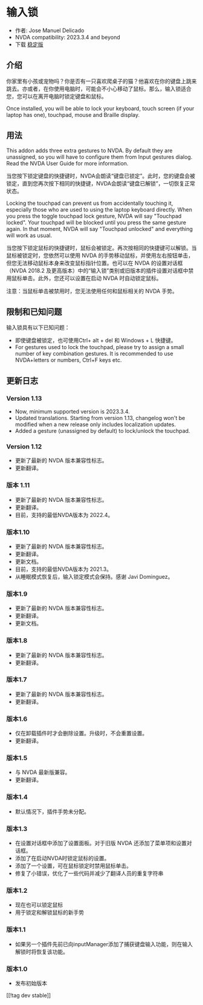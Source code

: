 # 输入锁 #

* 作者: Jose Manuel Delicado
* NVDA compatibility: 2023.3.4 and beyond
* 下载 [稳定版][1]

## 介绍

你家里有小孩或宠物吗？你是否有一只喜欢爬桌子的猫？他喜欢在你的键盘上跳来跳去。亦或者，在你使用电脑时，可能会不小心移动了鼠标。那么，输入锁适合您，您可以在离开电脑时锁定键盘和鼠标。

Once installed, you will be able to lock your keyboard, touch screen (if
your laptop has one), touchpad, mouse and Braille display.

## 用法

This addon adds three extra gestures to NVDA. By default they are
unassigned, so you will have to configure them from Input gestures
dialog. Read the NVDA User Guide for more information.

当您按下锁定键盘的快捷键时，NVDA会朗读“键盘已锁定”。此时，您的键盘会被锁定，直到您再次按下相同的快捷键，NVDA会朗读“键盘已解锁”，一切恢复正常状态。

Locking the touchpad can prevent us from accidentally touching it,
especially those who are used to using the laptop keyboard directly. When
you press the toggle touchpad lock gesture, NVDA will say "Touchpad
locked". Your touchpad will be blocked until you press the same gesture
again. In that moment, NVDA will say "Touchpad unlocked" and everything will
work as usual.

当您按下锁定鼠标的快捷键时，鼠标会被锁定。再次按相同的快捷键可以解锁。当鼠标被锁定时，您依然可以使用 NVDA
的手势移动鼠标，并使用左右按钮单击，但您无法移动鼠标本身来改变鼠标指针位置。也可以在 NVDA 的设置对话框（NVDA 2018.2
及更高版本）中的“输入锁”类别或旧版本的插件设置对话框中禁用鼠标单击。此外，您还可以设置在启动 NVDA 时自动锁定鼠标。

注意：当鼠标单击被禁用时，您无法使用任何和鼠标相关的 NVDA 手势。

## 限制和已知问题

输入锁具有以下已知问题：

* 即使键盘被锁定，也可使用Ctrl+ alt + del 和 Windows + L 快捷键。
* For gestures used to lock the touchpad, please try to assign a small
  number of key combination gestures. It is recommended to use NVDA+letters
  or numbers, Ctrl+F keys etc.

## 更新日志

### Version 1.13

* Now, minimum supported version is 2023.3.4.
* Updated translations. Starting from version 1.13, changelog won't be
  modified when a new release only includes localization updates.
* Added a gesture (unassigned by default) to lock/unlock the touchpad.

### Version 1.12

* 更新了最新的 NVDA 版本兼容性标志。
* 更新翻译。

### 版本 1.11

* 更新了最新的 NVDA 版本兼容性标志。
* 更新翻译。
* 目前，支持的最低NVDA版本为 2022.4。

### 版本1.10

* 更新了最新的 NVDA 版本兼容性标志。
* 更新翻译。
* 更新文档。
* 目前，支持的最低NVDA版本为 2021.3。
* 从睡眠模式恢复后，输入锁定模式会保持。感谢 Javi Dominguez。

### 版本1.9

* 更新了最新的 NVDA 版本兼容性标志。
* 更新翻译。
* 更新文档。

### 版本1.8

* 更新了最新的 NVDA 版本兼容性标志。
* 更新翻译。

### 版本1.7

* 更新了最新的 NVDA 版本兼容性标志。
* 更新翻译。

### 版本1.6

* 仅在卸载插件时才会删除设置。升级时，不会重置设置。
* 更新翻译。

### 版本1.5

* 与 NVDA 最新版兼容。
* 更新翻译。

### 版本1.4

* 默认情况下，插件手势未分配。

### 版本1.3

* 在设置对话框中添加了设置面板。对于旧版 NVDA 还添加了菜单项和设置对话框。
* 添加了在启动NVDA时锁定鼠标的设置。
* 添加了一个设置，可在鼠标锁定时禁用鼠标单击。
* 修复了小错误，优化了一些代码并减少了翻译人员的重复字符串

### 版本1.2

* 现在也可以锁定鼠标
* 用于锁定和解锁鼠标的新手势

### 版本1.1

* 如果另一个插件先前已向inputManager添加了捕获键盘输入功能，则在输入解锁时将恢复该功能。

### 版本1.0

* 发布初始版本

[[!tag dev stable]]

[1]: https://www.nvaccess.org/addonStore/legacy?file=inputLock
